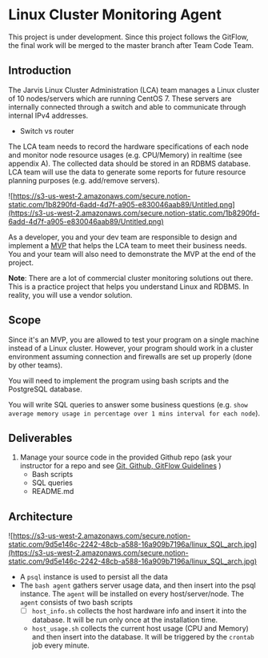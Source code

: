 # Linux Cluster Monitoring Agent
This project is under development. Since this project follows the GitFlow, the final work will be merged to the master branch after Team Code Team.
## **Introduction**

The Jarvis Linux Cluster Administration (LCA) team manages a Linux cluster of 10 nodes/servers which are running CentOS 7. These servers are internally connected through a switch and able to communicate through internal IPv4 addresses.

- Switch vs router

The LCA team needs to record the hardware specifications of each node and monitor node resource usages (e.g. CPU/Memory) in realtime (see appendix A). The collected data should be stored in an RDBMS database. LCA team will use the data to generate some reports for future resource planning purposes (e.g. add/remove servers).

![https://s3-us-west-2.amazonaws.com/secure.notion-static.com/1b8290fd-6add-4d7f-a905-e830046aab89/Untitled.png](https://s3-us-west-2.amazonaws.com/secure.notion-static.com/1b8290fd-6add-4d7f-a905-e830046aab89/Untitled.png)

As a developer, you and your dev team are responsible to design and implement a [MVP](https://en.wikipedia.org/wiki/Minimum_viable_product) that helps the LCA team to meet their business needs. You and your team will also need to demonstrate the MVP at the end of the project.

**Note**: There are a lot of commercial cluster monitoring solutions out there. This is a practice project that helps you understand Linux and RDBMS. In reality, you will use a vendor solution.

## Scope

Since it's an MVP, you are allowed to test your program on a single machine instead of a Linux cluster. However, your program should work in a cluster environment assuming connection and firewalls are set up properly (done by other teams).

You will need to implement the program using bash scripts and the PostgreSQL database.

You will write SQL queries to answer some business questions 
(e.g. `show average memory usage in percentage over 1 mins interval for each node`).

## **Deliverables**

1. Manage your source code in the provided Github repo (ask your instructor for a repo and see [Git, Github, GitFlow Guidelines](https://www.notion.so/Git-Github-GitFlow-Guidelines-4254192fe01e41bbbb2cce3f85185cda) ) 
    - Bash scripts
    - SQL queries
    - README.md

## **Architecture**

![https://s3-us-west-2.amazonaws.com/secure.notion-static.com/9d5e146c-2242-48cb-a588-16a909b7196a/linux_SQL_arch.jpg](https://s3-us-west-2.amazonaws.com/secure.notion-static.com/9d5e146c-2242-48cb-a588-16a909b7196a/linux_SQL_arch.jpg)

- A `psql` instance is used to persist all the data
- The `bash agent` gathers server usage data, and then insert into the psql instance. The `agent` will be installed on every host/server/node. The `agent` consists of two bash scripts
    - [ ]  `host_info.sh` collects the host hardware info and insert it into the database. It will be run only once at the installation time.
    - `host_usage.sh` collects the current host usage (CPU and Memory) and then insert into the database. It will be triggered by the `crontab` job every minute.
